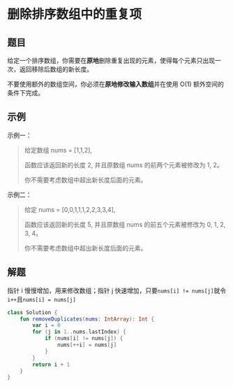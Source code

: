 # 删除排序数组中的重复项

## 题目

给定一个排序数组，你需要在**原地**删除重复出现的元素，使得每个元素只出现一次，返回移除后数组的新长度。

不要使用额外的数组空间，你必须在**原地修改输入数组**并在使用 O(1) 额外空间的条件下完成。

## 示例

示例一：

> 给定数组 nums = [1,1,2],
>
> 函数应该返回新的长度 2, 并且原数组 nums 的前两个元素被修改为 1, 2。
>
> 你不需要考虑数组中超出新长度后面的元素。

示例二：

> 给定 nums = [0,0,1,1,1,2,2,3,3,4],
>
> 函数应该返回新的长度 5, 并且原数组 nums 的前五个元素被修改为 0, 1, 2, 3, 4。
>
> 你不需要考虑数组中超出新长度后面的元素。

## 解题

指针 i 慢慢增加，用来修改数组；指针 j 快速增加，只要`nums[i] != nums[j]`就令`i++`且`nums[i] = nums[j]`

```kotlin
class Solution {
    fun removeDuplicates(nums: IntArray): Int {
        var i = 0
        for (j in 1..nums.lastIndex) {
            if (nums[i] != nums[j]) {
                nums[++i] = nums[j]
            }
        }
        return i + 1
    }
}

```